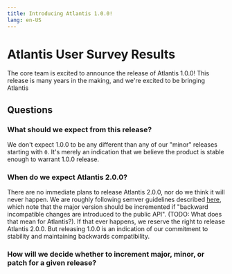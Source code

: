 ```yaml
---
title: Introducing Atlantis 1.0.0!
lang: en-US
---
```


# Atlantis User Survey Results

The core team is excited to announce the release of Atlantis 1.0.0! This release is many years in the making, and we're excited to be bringing Atlantis

## Questions

### What should we expect from this release?

We don't expect 1.0.0 to be any different than any of our "minor" releases starting with `0`. It's merely an indication that we believe the product is stable enough to warrant 1.0.0 release.

### When do we expect Atlantis 2.0.0?

There are no immediate plans to release Atlantis 2.0.0, nor do we think it will never happen. We are roughly following semver guidelines described [here](https://semver.org/), which note that the major version should be incremented if "backward incompatible changes are introduced to the public API". (TODO: What does that mean for Atlantis?). If that ever happens, we reserve the right to release Atlantis 2.0.0. But releasing 1.0.0 is an indication of our commitment to stability and maintaining backwards compatibility.

### How will we decide whether to increment major, minor, or patch for a given release?

